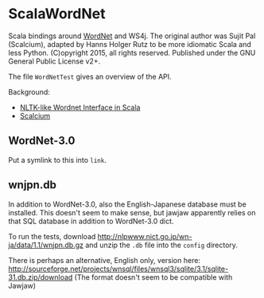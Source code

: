 # ScalaWordNet

Scala bindings around [WordNet](http://wordnet.princeton.edu) and WS4j.
The original author was Sujit Pal (Scalcium), adapted by Hanns Holger Rutz
to be more idiomatic Scala and less Python. (C)opyright 2015,
all rights reserved. Published under the GNU General Public License v2+.

The file `WordNetTest` gives an overview of the API.

Background:

- [NLTK-like Wordnet Interface in Scala](http://sujitpal.blogspot.co.at/2014/04/nltk-like-wordnet-interface-in-scala.html)
- [Scalcium](https://github.com/sujitpal/scalcium)

## WordNet-3.0

Put a symlink to this into `link`.

## wnjpn.db

In addition to WordNet-3.0, also the English-Japanese database must be installed. This
doesn't seem to make sense, but jawjaw apparently relies on that SQL database in addition
to WordNet-3.0 dict.

To run the tests, download http://nlpwww.nict.go.jp/wn-ja/data/1.1/wnjpn.db.gz
and unzip the `.db` file into the `config` directory.

There is perhaps an alternative, English only, version here:
http://sourceforge.net/projects/wnsql/files/wnsql3/sqlite/3.1/sqlite-31.db.zip/download
(The format doesn't seem to be compatible with Jawjaw)